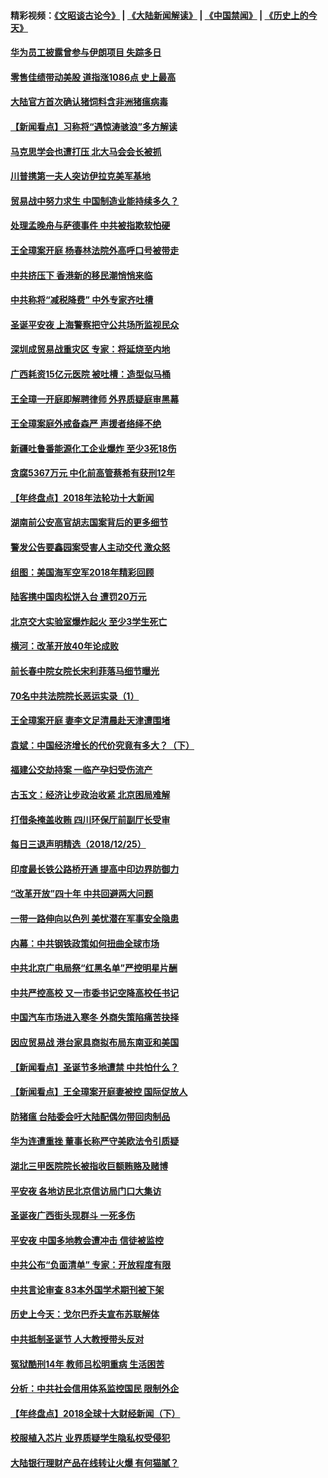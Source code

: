 #### 精彩视频：[《文昭谈古论今》](https://github.com/gfw-breaker/wenzhao/blob/master/README.md?t=12270031) | [《大陆新闻解读》](https://github.com/gfw-breaker/ntdtv-comedy/blob/master/README.md?t=12270031) | [《中国禁闻》](https://github.com/gfw-breaker/ntdtv-news/blob/master/README.md?t=12270031) | [《历史上的今天》](https://github.com/gfw-breaker/today-in-history/blob/master/README.md?t=12270031) 

#### [华为员工披露曾参与伊朗项目 失踪多日](../pages/nsc413/n10934439.md?t=12270031) 

#### [零售佳绩带动美股 道指涨1086点 史上最高](../pages/nsc413/n10934429.md?t=12270031) 

#### [大陆官方首次确认猪饲料含非洲猪瘟病毒](../pages/nsc413/n10934405.md?t=12270031) 

#### [【新闻看点】习称将“遇惊涛骇浪”多方解读](../pages/nsc413/n10934182.md?t=12270031) 

#### [马克思学会也遭打压 北大马会会长被抓](../pages/nsc413/n10934308.md?t=12270031) 

#### [川普携第一夫人突访伊拉克美军基地](../pages/nsc413/n10934352.md?t=12270031) 

#### [贸易战中努力求生 中国制造业能持续多久？](../pages/nsc413/n10934257.md?t=12270031) 

#### [处理孟晚舟与萨德事件 中共被指欺软怕硬](../pages/nsc413/n10934058.md?t=12270031) 

#### [王全璋案开庭 杨春林法院外高呼口号被带走](../pages/nsc413/n10934187.md?t=12270031) 

#### [中共挤压下 香港新的移民潮悄悄来临](../pages/nsc413/n10934111.md?t=12270031) 

#### [中共称将“减税降费” 中外专家齐吐槽](../pages/nsc413/n10933950.md?t=12270031) 

#### [圣诞平安夜 上海警察把守公共场所监视民众](../pages/nsc413/n10933564.md?t=12270031) 

#### [深圳成贸易战重灾区 专家：将延烧至内地](../pages/nsc413/n10934053.md?t=12270031) 

#### [广西耗资15亿元医院 被吐槽：造型似马桶](../pages/nsc413/n10933949.md?t=12270031) 

#### [王全璋一开庭即解聘律师 外界质疑庭审黑幕](../pages/nsc413/n10933425.md?t=12270031) 

#### [王全璋案庭外戒备森严 声援者络绎不绝](../pages/nsc413/n10933661.md?t=12270031) 

#### [新疆吐鲁番能源化工企业爆炸 至少3死18伤](../pages/nsc413/n10933329.md?t=12270031) 


#### [贪腐5367万元 中化前高管蔡希有获刑12年](../pages/nsc413/n10933540.md?t=12270031) 

#### [【年终盘点】2018年法轮功十大新闻](../pages/nsc413/n10922724.md?t=12270031) 

#### [湖南前公安高官胡志国案背后的更多细节](../pages/nsc413/n10933412.md?t=12270031) 

#### [警发公告要鑫园案受害人主动交代 激众怒](../pages/nsc413/n10932735.md?t=12270031) 

#### [组图：美国海军空军2018年精彩回顾](../pages/nsc413/n10933462.md?t=12270031) 

#### [陆客携中国肉松饼入台 遭罚20万元](../pages/nsc413/n10933511.md?t=12270031) 

#### [北京交大实验室爆炸起火 至少3学生死亡](../pages/nsc413/n10931460.md?t=12270031) 

#### [横河：改革开放40年论成败](../pages/nsc413/n10933222.md?t=12270031) 

#### [前长春中院女院长宋利菲落马细节曝光](../pages/nsc413/n10933123.md?t=12270031) 

#### [70名中共法院院长恶运实录（1）](../pages/nsc413/n10888370.md?t=12270031) 

#### [王全璋案开庭 妻李文足清晨赴天津遭围堵](../pages/nsc413/n10932930.md?t=12270031) 

#### [袁斌：中国经济增长的代价究竟有多大？（下）](../pages/nsc413/n10933047.md?t=12270031) 

#### [福建公交劫持案 一临产孕妇受伤流产](../pages/nsc413/n10932862.md?t=12270031) 

#### [古玉文：经济让步政治收紧 北京困局难解](../pages/nsc413/n10932945.md?t=12270031) 

#### [打借条掩盖收贿 四川环保厅前副厅长受审](../pages/nsc413/n10932520.md?t=12270031) 

#### [每日三退声明精选（2018/12/25）](../pages/nsc413/n10932870.md?t=12270031) 

#### [印度最长铁公路桥开通 提高中印边界防御力](../pages/nsc413/n10932809.md?t=12270031) 

#### [“改革开放”四十年 中共回避两大问题](../pages/nsc413/n10931097.md?t=12270031) 

#### [一带一路伸向以色列 美忧潜在军事安全隐患](../pages/nsc413/n10932712.md?t=12270031) 

#### [内幕：中共钢铁政策如何扭曲全球市场](../pages/nsc413/n10932207.md?t=12270031) 

#### [中共北京广电局祭“红黑名单”严控明星片酬](../pages/nsc413/n10932581.md?t=12270031) 

#### [中共严控高校 又一市委书记空降高校任书记](../pages/nsc413/n10932622.md?t=12270031) 

#### [中国汽车市场进入寒冬 外商失策陷痛苦抉择](../pages/nsc413/n10932673.md?t=12270031) 

#### [因应贸易战 港台家具商拟布局东南亚和美国](../pages/nsc413/n10932654.md?t=12270031) 

#### [【新闻看点】圣诞节多地遭禁 中共怕什么？](../pages/nsc413/n10932471.md?t=12270031) 

#### [【新闻看点】王全璋案开庭妻被控 国际促放人](../pages/nsc413/n10932470.md?t=12270031) 

#### [防猪瘟 台陆委会吁大陆配偶勿带回肉制品](../pages/nsc413/n10932548.md?t=12270031) 

#### [华为连遭重挫 董事长称严守美欧法令引质疑](../pages/nsc413/n10932527.md?t=12270031) 

#### [湖北三甲医院院长被指收巨额贿赂及赌博](../pages/nsc413/n10932495.md?t=12270031) 

#### [平安夜 各地访民北京信访局门口大集访](../pages/nsc413/n10932528.md?t=12270031) 

#### [圣诞夜广西街头现群斗 一死多伤](../pages/nsc413/n10932480.md?t=12270031) 

#### [平安夜 中国多地教会遭冲击 信徒被监控](../pages/nsc413/n10932377.md?t=12270031) 

#### [中共公布“负面清单” 专家：开放程度有限](../pages/nsc413/n10932450.md?t=12270031) 

#### [中共言论审查 83本外国学术期刊被下架](../pages/nsc413/n10932343.md?t=12270031) 

#### [历史上今天：戈尔巴乔夫宣布苏联解体](../pages/nsc413/n10932195.md?t=12270031) 

#### [中共抵制圣诞节 人大教授带头反对](../pages/nsc413/n10932285.md?t=12270031) 

#### [冤狱酷刑14年 教师吕松明重病 生活困苦](../pages/nsc413/n10932094.md?t=12270031) 

#### [分析：中共社会信用体系监控国民 限制外企](../pages/nsc413/n10928781.md?t=12270031) 

#### [【年终盘点】2018全球十大财经新闻（下）](../pages/nsc413/n10918551.md?t=12270031) 


#### [校服植入芯片 业界质疑学生隐私权受侵犯](../pages/nsc413/n10931431.md?t=12270031) 

#### [大陆银行理财产品在线转让火爆 有何猫腻？](../pages/nsc413/n10931609.md?t=12270031) 

